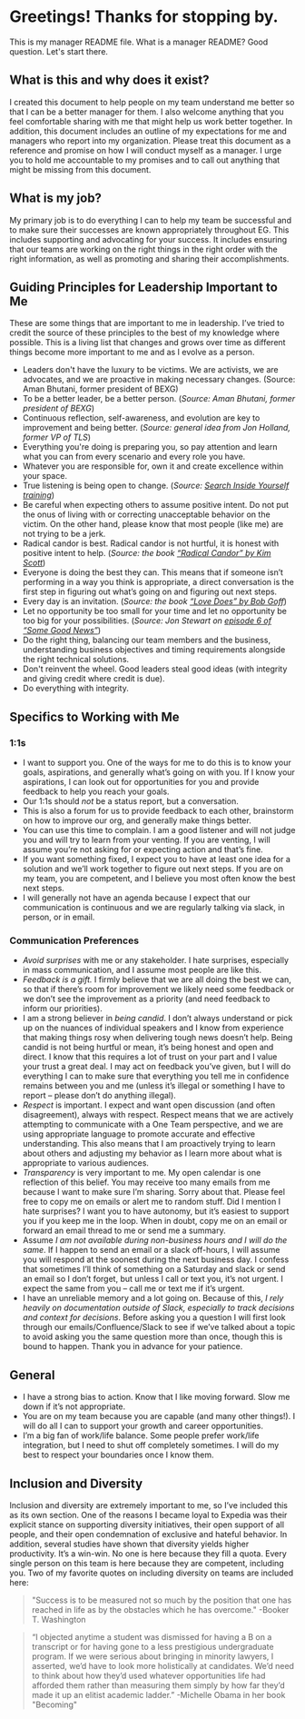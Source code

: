 # Greetings! Thanks for stopping by.
This is my manager README file. What is a manager README? Good question. Let's start there.

## What is this and why does it exist?
I created this document to help people on my team understand me better so that I can be a better manager for them. I also welcome anything that you feel comfortable sharing with me that might help us work better together. 
In addition, this document includes an outline of my expectations for me and managers who report into my organization. Please treat this document as a reference and promise on how I will conduct myself as a manager. I urge you to hold me accountable to my promises and to call out anything that might be missing from this document.

## What is my job?
My primary job is to do everything I can to help my team be successful and to make sure their successes are known appropriately throughout EG. This includes supporting and advocating for your success. It includes ensuring that our teams are working on the right things in the right order with the right information, as well as promoting and sharing their accomplishments.  

## Guiding Principles for Leadership Important to Me
These are some things that are important to me in leadership. I’ve tried to credit the source of these principles to the best of my knowledge where possible. This is a living list that changes and grows over time as different things become more important to me and as I evolve as a person. 

* Leaders don't have the luxury to be victims. We are activists, we are advocates, and we are proactive in making necessary changes. (Source: Aman Bhutani, former president of BEXG)
* To be a better leader, be a better person. (_Source: Aman Bhutani, former president of BEXG_)
* Continuous reflection, self-awareness, and evolution are key to improvement and being better. (_Source: general idea from Jon Holland, former VP of TLS_)
* Everything you're doing is preparing you, so pay attention and learn what you can from every scenario and every role you have. 
* Whatever you are responsible for, own it and create excellence within your space.
* True listening is being open to change. (_Source: [Search Inside Yourself training](https://siyli.org/)_)
* Be careful when expecting others to assume positive intent. Do not put the onus of living with or correcting unacceptable behavior on the victim. On the other hand, please know that most people (like me) are not trying to be a jerk.
* Radical candor is best. Radical candor is not hurtful, it is honest with positive intent to help. (_Source: the book [“Radical Candor” by Kim Scott](https://www.radicalcandor.com/)_)
* Everyone is doing the best they can. This means that if someone isn’t performing in a way you think is appropriate, a direct conversation is the first step in figuring out what’s going on and figuring out next steps. 
* Every day is an invitation. (_Source: the book [“Love Does” by Bob Goff](https://www.goodreads.com/book/show/13497505-love-does)_)
* Let no opportunity be too small for your time and let no opportunity be too big for your possibilities. (_Source: Jon Stewart on [episode 6 of “Some Good News”](https://youtu.be/IweS2CPSnbI)_)
* Do the right thing, balancing our team members and the business, understanding business objectives and timing requirements alongside the right technical solutions.
* Don't reinvent the wheel. Good leaders steal good ideas (with integrity and giving credit where credit is due).
* Do everything with integrity.

## Specifics to Working with Me
### 1:1s
* I want to support you. One of the ways for me to do this is to know your goals, aspirations, and generally what’s going on with you. If I know your aspirations, I can look out for opportunities for you and provide feedback to help you reach your goals.
* Our 1:1s should *not* be a status report, but a conversation. 
* This is also a forum for us to provide feedback to each other, brainstorm on how to improve our org, and generally make things better. 
* You can use this time to complain. I am a good listener and will not judge you and will try to learn from your venting. If you are venting, I will assume you’re not asking for or expecting action and that’s fine. 
* If you want something fixed, I expect you to have at least one idea for a solution and we’ll work together to figure out next steps. If you are on my team, you are competent, and I believe you most often know the best next steps. 
* I will generally not have an agenda because I expect that our communication is continuous and we are regularly talking via slack, in person, or in email.  

### Communication Preferences
* *Avoid surprises* with me or any stakeholder. I hate surprises, especially in mass communication, and I assume most people are like this. 
* *Feedback is a gift.* I firmly believe that we are all doing the best we can, so that if there’s room for improvement we likely need some feedback or we don’t see the improvement as a priority (and need feedback to inform our priorities).
* I am a strong believer in *being candid*. I don’t always understand or pick up on the nuances of individual speakers and I know from experience that making things rosy when delivering tough news doesn’t help. Being candid is not being hurtful or mean, it’s being honest and open and direct. I know that this requires a lot of trust on your part and I value your trust a great deal. I may act on feedback you’ve given, but I will do everything I can to make sure that everything you tell me in confidence remains between you and me (unless it’s illegal or something I have to report – please don’t do anything illegal).
* *Respect* is important. I expect and want open discussion (and often disagreement), always with respect. Respect means that we are actively attempting to communicate with a One Team perspective, and we are using appropriate language to promote accurate and effective understanding. This also means that I am proactively trying to learn about others and adjusting my behavior as I learn more about what is appropriate to various audiences.
* *Transparency* is very important to me. My open calendar is one reflection of this belief. You may receive too many emails from me because I want to make sure I’m sharing. Sorry about that.  Please feel free to copy me on emails or alert me to random stuff. Did I mention I hate surprises?  I want you to have autonomy, but it’s easiest to support you if you keep me in the loop. When in doubt, copy me on an email or forward an email thread to me or send me a summary.
* Assume *I am not available during non-business hours and I will do the same*. If I happen to send an email or a slack off-hours, I will assume you will respond at the soonest during the next business day. I confess that sometimes I’ll think of something on a Saturday and slack or send an email so I don’t forget, but unless I call or text you, it’s not urgent. I expect the same from you – call me or text me if it’s urgent.
* I have an unreliable memory and a lot going on. Because of this, *I rely heavily on documentation outside of Slack, especially to track decisions and context for decisions*. Before asking you a question I will first look through our emails/Confluence/Slack to see if we’ve talked about a topic to avoid asking you the same question more than once, though this is bound to happen. Thank you in advance for your patience. 

## General
* I have a strong bias to action. Know that I like moving forward. Slow me down if it’s not appropriate. 
* You are on my team because you are capable (and many other things!). I will do all I can to support your growth and career opportunities. 
* I’m a big fan of work/life balance. Some people prefer work/life integration, but I need to shut off completely sometimes. I will do my best to respect your boundaries once I know them. 

## Inclusion and Diversity
Inclusion and diversity are extremely important to me, so I’ve included this as its own section. One of the reasons I became loyal to Expedia was their explicit stance on supporting diversity initiatives, their open support of all people, and their open condemnation of exclusive and hateful behavior. In addition, several studies have shown that diversity yields higher productivity. It’s a win-win.
No one is here because they fill a quota. Every single person on this team is here because they are competent, including you. 
Two of my favorite quotes on including diversity on teams are included here:
> "Success is to be measured not so much by the position that one has reached in life as by the obstacles which he has overcome."
-Booker T. Washington

> “I objected anytime a student was dismissed for having a B on a transcript or for having gone to a less prestigious undergraduate program. If we were serious about bringing in minority lawyers, I asserted, we’d have to look more holistically at candidates. We’d need to think about how they’d used whatever opportunities life had afforded them rather than measuring them simply by how far they’d made it up an elitist academic ladder.”
-Michelle Obama in her book "Becoming"
